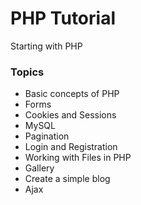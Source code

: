 # PHP Tutorial
Starting with PHP

### Topics
* Basic concepts of PHP
* Forms
* Cookies and Sessions
* MySQL
* Pagination
* Login and Registration
* Working with Files in PHP
* Gallery
* Create a simple blog
* Ajax
